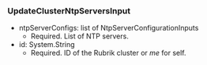 ### UpdateClusterNtpServersInput


- ntpServerConfigs: list of NtpServerConfigurationInputs
  - Required. List of NTP servers.
- id: System.String
  - Required. ID of the Rubrik cluster or *me* for self.
